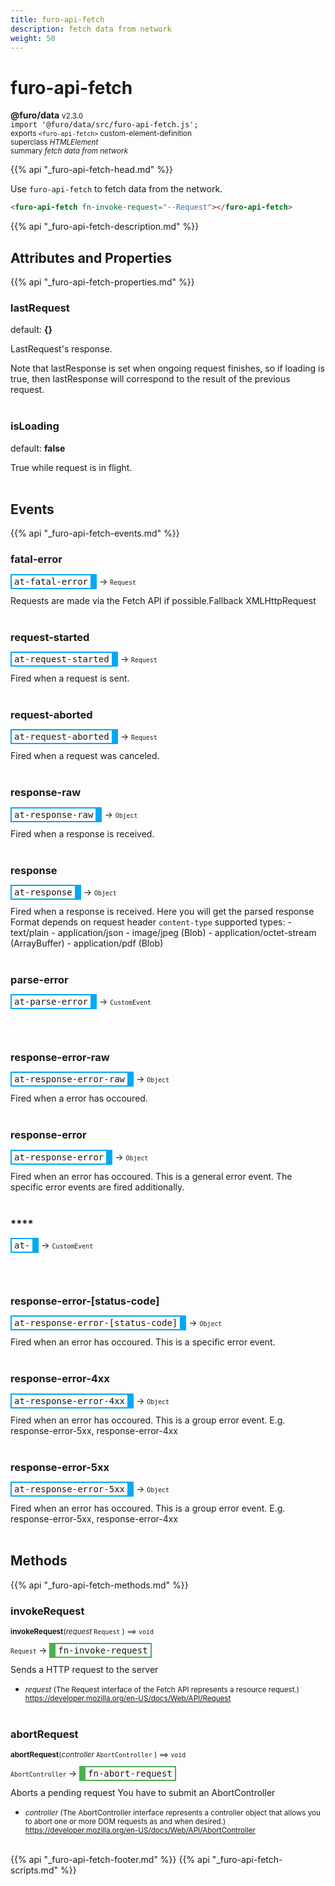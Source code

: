 ```yaml
---
title: furo-api-fetch
description: fetch data from network
weight: 50
---
```


# furo-api-fetch
**@furo/data** <small>v2.3.0</small>
<br>`import '@furo/data/src/furo-api-fetch.js';`<small>
<br>exports `<furo-api-fetch>` custom-element-definition
<br>superclass *HTMLElement*</small>
<br><small>summary *fetch data from network*</small>

{{% api "_furo-api-fetch-head.md" %}}

Use `furo-api-fetch` to fetch data from the network.


```html
<furo-api-fetch fn-invoke-request="--Request"></furo-api-fetch>
```

{{% api "_furo-api-fetch-description.md" %}}


## Attributes and Properties
{{% api "_furo-api-fetch-properties.md" %}}








### **lastRequest**
default: **{}**</small>

LastRequest's response.

Note that lastResponse is set when ongoing request finishes, so if loading is true,
then lastResponse will correspond to the result of the previous request.
<br><br>

### **isLoading**
default: **false**</small>

True while request is in flight.
<br><br>
## Events
{{% api "_furo-api-fetch-events.md" %}}

### **fatal-error**
<span  style="border-width:2px 10px 2px 2px; border-style: solid;border-color:  rgb(2, 168, 244);font-family:monospace; padding:2px 4px;">at-fatal-error</span>
→ <small>`Request`</small>

Requests are made via the Fetch API if possible.Fallback XMLHttpRequest
<br><br>
### **request-started**
<span  style="border-width:2px 10px 2px 2px; border-style: solid;border-color:  rgb(2, 168, 244);font-family:monospace; padding:2px 4px;">at-request-started</span>
→ <small>`Request`</small>

Fired when a request is sent.
<br><br>
### **request-aborted**
<span  style="border-width:2px 10px 2px 2px; border-style: solid;border-color:  rgb(2, 168, 244);font-family:monospace; padding:2px 4px;">at-request-aborted</span>
→ <small>`Request`</small>

Fired when a request was canceled.
<br><br>
### **response-raw**
<span  style="border-width:2px 10px 2px 2px; border-style: solid;border-color:  rgb(2, 168, 244);font-family:monospace; padding:2px 4px;">at-response-raw</span>
→ <small>`Object`</small>

Fired when a response is received.
<br><br>
### **response**
<span  style="border-width:2px 10px 2px 2px; border-style: solid;border-color:  rgb(2, 168, 244);font-family:monospace; padding:2px 4px;">at-response</span>
→ <small>`Object`</small>

Fired when a response is received. Here you will get the parsed response Format depends on request header `content-type` supported types: - text/plain - application/json - image/jpeg (Blob) - application/octet-stream (ArrayBuffer) - application/pdf (Blob)
<br><br>
### **parse-error**
<span  style="border-width:2px 10px 2px 2px; border-style: solid;border-color:  rgb(2, 168, 244);font-family:monospace; padding:2px 4px;">at-parse-error</span>
→ <small>`CustomEvent`</small>


<br><br>
### **response-error-raw**
<span  style="border-width:2px 10px 2px 2px; border-style: solid;border-color:  rgb(2, 168, 244);font-family:monospace; padding:2px 4px;">at-response-error-raw</span>
→ <small>`Object`</small>

Fired when a error has occoured.
<br><br>
### **response-error**
<span  style="border-width:2px 10px 2px 2px; border-style: solid;border-color:  rgb(2, 168, 244);font-family:monospace; padding:2px 4px;">at-response-error</span>
→ <small>`Object`</small>

Fired when an error has occoured. This is a general error event. The specific error events are fired additionally.
<br><br>
### ****
<span  style="border-width:2px 10px 2px 2px; border-style: solid;border-color:  rgb(2, 168, 244);font-family:monospace; padding:2px 4px;">at-</span>
→ <small>`CustomEvent`</small>


<br><br>
### **response-error-[status-code]**
<span  style="border-width:2px 10px 2px 2px; border-style: solid;border-color:  rgb(2, 168, 244);font-family:monospace; padding:2px 4px;">at-response-error-[status-code]</span>
→ <small>`Object`</small>

Fired when an error has occoured. This is a specific error event.
<br><br>
### **response-error-4xx**
<span  style="border-width:2px 10px 2px 2px; border-style: solid;border-color:  rgb(2, 168, 244);font-family:monospace; padding:2px 4px;">at-response-error-4xx</span>
→ <small>`Object`</small>

Fired when an error has occoured. This is a group error event. E.g. response-error-5xx, response-error-4xx
<br><br>
### **response-error-5xx**
<span  style="border-width:2px 10px 2px 2px; border-style: solid;border-color:  rgb(2, 168, 244);font-family:monospace; padding:2px 4px;">at-response-error-5xx</span>
→ <small>`Object`</small>

Fired when an error has occoured. This is a group error event. E.g. response-error-5xx, response-error-4xx
<br><br>

## Methods
{{% api "_furo-api-fetch-methods.md" %}}


### **invokeRequest**
<small>**invokeRequest**(*request* `Request` ) ⟹ `void`</small>

<small>`Request` </small> →
<span  style="border-width:2px 2px 2px 10px; border-style: solid;border-color:  rgb(76, 175, 80);font-family:monospace; padding:2px 4px;">fn-invoke-request</span>

Sends a HTTP request to the server

- <small>*request* (The Request interface of the Fetch API represents a resource request.) https://developer.mozilla.org/en-US/docs/Web/API/Request</small>
<br><br>

### **abortRequest**
<small>**abortRequest**(*controller* `AbortController` ) ⟹ `void`</small>

<small>`AbortController` </small> →
<span  style="border-width:2px 2px 2px 10px; border-style: solid;border-color:  rgb(76, 175, 80);font-family:monospace; padding:2px 4px;">fn-abort-request</span>

Aborts a pending request
You have to submit an AbortController

- <small>*controller* (The AbortController interface represents a controller object that allows you to abort one or more DOM requests as and when desired.)
https://developer.mozilla.org/en-US/docs/Web/API/AbortController</small>
<br><br>









{{% api "_furo-api-fetch-footer.md" %}}
{{% api "_furo-api-fetch-scripts.md" %}}
